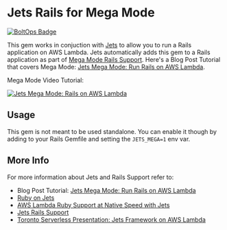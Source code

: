 # Jets Rails for Mega Mode

[![BoltOps Badge](https://img.boltops.com/boltops/badges/boltops-badge.png)](https://www.boltops.com)

This gem works in conjuction with [Jets](http://rubyonjets.com/) to allow you to run a Rails application on AWS Lambda. Jets automatically adds this gem to a Rails application as part of [Mega Mode Rails Support](http://rubyonjets.com/docs/rails-support/).  Here's a Blog Post Tutorial that covers Mega Mode: [Jets Mega Mode: Run Rails on AWS Lambda](https://blog.boltops.com/2018/11/03/jets-mega-mode-run-rails-on-aws-lambda).

Mega Mode Video Tutorial:

[![Jets Mega Mode: Rails on AWS Lambda](https://img.youtube.com/vi/gDLH9ui9ITk/0.jpg)](https://www.youtube.com/watch?v=gDLH9ui9ITk)

## Usage

This gem is not meant to be used standalone. You can enable it though by adding to your Rails Gemfile and setting the `JETS_MEGA=1` env var.

## More Info

For more information about Jets and Rails Support refer to:

* Blog Post Tutorial: [Jets Mega Mode: Run Rails on AWS Lambda](https://blog.boltops.com/2018/11/03/jets-mega-mode-run-rails-on-aws-lambda)
* [Ruby on Jets](http://rubyonjets.com)
* [AWS Lambda Ruby Support at Native Speed with Jets](https://blog.boltops.com/2018/09/02/aws-lambda-ruby-support-at-native-speed-with-jets)
* [Jets Rails Support](http://rubyonjets.com/docs/rails-support/)
* [Toronto Serverless Presentation: Jets Framework on AWS Lambda](https://blog.boltops.com/2018/09/25/toronto-serverless-presentation-jets-framework-on-aws-lambda)
